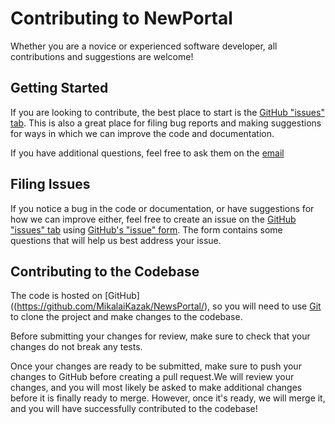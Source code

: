 # Contributing to NewPortal

Whether you are a novice or experienced software developer, all contributions and suggestions are welcome!

## Getting Started

If you are looking to contribute, the best place to start is the [GitHub "issues" tab](https://github.com/MikalaiKazak/NewsPortal/issues). This is also a great place for filing bug reports and making suggestions for ways in which we can improve the code and documentation.

If you have additional questions, feel free to ask them on the [email](nikolay6456@gmail.com) 

## Filing Issues

If you notice a bug in the code or documentation, or have suggestions for how we can improve either, feel free to create an issue on the [GitHub "issues" tab](https://github.com/MikalaiKazak/NewsPortal/issues) using [GitHub's "issue" form](https://github.com/MikalaiKazak/NewsPortal/issues/new). The form contains some questions that will help us best address your issue.

## Contributing to the Codebase

The code is hosted on [GitHub]((https://github.com/MikalaiKazak/NewsPortal/), so you will need to use [Git](http://git-scm.com/) to clone the project and make changes to the codebase.

Before submitting your changes for review, make sure to check that your changes do not break any tests. 

Once your changes are ready to be submitted, make sure to push your changes to GitHub before creating a pull request.We will review your changes, and you will most likely be asked to make additional changes before it is finally ready to merge. However, once it's ready, we will merge it, and you will have successfully contributed to the codebase!
